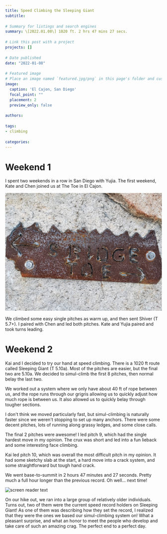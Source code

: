 ```yaml
---
title: Speed Climbing the Sleeping Giant
subtitle: 

# Summary for listings and search engines
summary: \[2022.01.08\] 1020 ft. 2 hrs 47 mins 27 secs.

# Link this post with a project
projects: []

# Date published
date: "2022-01-08"

# Featured image
# Place an image named `featured.jpg/png` in this page's folder and customize its options here.
image:
  caption: 'El Cajon, San Diego'
  focal_point: ""
  placement: 2
  preview_only: false

authors:

tags:
- climbing

categories:
---
```


Weekend 1
=========

I spent two weekends in a row in San Diego with Yujia. The first weekend, Kate and Chen joined us at The Toe in El Cajon.

![screen reader text](sign.jpg "Sign for The Toe")

We climbed some easy single pitches as warm up, and then sent Shiver (T 5.7+). I paired with Chen and led both pitches. Kate and Yujia paired and took turns leading.

Weekend 2
=========

Kai and I decided to try our hand at speed climbing. There is a 1020 ft route called Sleeping Giant (T 5.10a). Most of the pitches are easier, but the final two are 5.10a. We decided to simul-climb the first 8 pitches, then normal belay the last two.

We worked out a system where we only have about 40 ft of rope between us, and the rope runs through our grigris allowing us to quickly adjust how much rope is between us. It also allowed us to quickly belay through tougher sections.

I don't think we moved particularly fast, but simul-climbing is naturally faster since we weren't stopping to set up many anchors. There were some decent pitches, lots of running along grassy ledges, and some close calls.

The final 2 pitches were awesome! I led pitch 9, which had the single hardest move in my opinion. The crux was short and led into a fun lieback and some interesting face climbing.

Kai led pitch 10, which was overall the most difficult pitch in my opinion. It had some sketchy slab at the start, a hard move into a crack system, and some straightforward but tough hand crack.

We went base-to-summit in 2 hours 47 minutes and 27 seconds. Pretty much a full hour longer than the previous record. Oh well... next time!

![screen reader text](top.jpg "On top of Sleeping Giant")

On our hike out, we ran into a large group of relatively older individuals. Turns out, two of them were the current speed record holders on Sleeping Giant! As one of them was describing how they set the record, I realized that they were the ones we based our simul-climbing system on! What a pleasant surprise, and what an honor to meet the people who develop and take care of such an amazing crag. The perfect end to a perfect day.